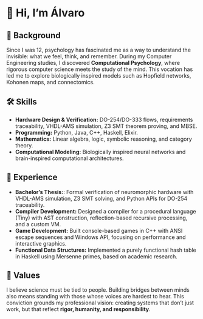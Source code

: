 # 👋 Hi, I’m Álvaro

## 🌱 Background  
Since I was 12, psychology has fascinated me as a way to understand the invisible: what we feel, think, and remember. During my Computer Engineering studies, I discovered **Computational Psychology**, where rigorous computer science meets the study of the mind. This vocation has led me to explore biologically inspired models such as Hopfield networks, Kohonen maps, and connectomics.  

## 🛠 Skills  
- **Hardware Design & Verification:** DO-254/DO-333 flows, requirements traceability, VHDL-AMS simulation, Z3 SMT theorem proving, and MBSE.  
- **Programming:** Python, Java, C++, Haskell, Elixir.
- **Mathematics:** Linear algebra, logic, symbolic reasoning, and category theory.
- **Computational Modeling:** Biologically inspired neural networks and brain-inspired computational architectures.

## 🚀 Experience  
- **Bachelor’s Thesis:**: Formal verification of neuromorphic hardware with VHDL-AMS simulation, Z3 SMT solving, and Python APIs for DO-254 traceability.  
- **Compiler Development:** Designed a compiler for a procedural language (Tiny) with AST construction, reflection-based recursive processing, and a custom VM.  
- **Game Development:** Built console-based games in C++ with ANSI escape sequences and Windows API, focusing on performance and interactive graphics.  
- **Functional Data Structures:** Implemented a purely functional hash table in Haskell using Mersenne primes, based on academic research.  

## 🤝 Values  
I believe science must be tied to people. Building bridges between minds also means standing with those whose voices are hardest to hear. This conviction grounds my professional vision: creating systems that don’t just work, but that reflect **rigor, humanity, and responsibility**.
